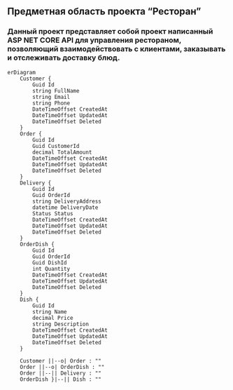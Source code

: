 ## Предметная область проекта “Ресторан”
### Данный проект представляет собой проект написанный ASP NET CORE API для управления рестораном, позволяющий взаимодействовать с клиентами, заказывать и отслеживать доставку блюд.

```mermaid
erDiagram
    Customer {
        Guid Id
        string FullName
        string Email
        string Phone
        DateTimeOffset CreatedAt
        DateTimeOffset UpdatedAt
        DateTimeOffset Deleted
    }
    Order {
        Guid Id
        Guid CustomerId
        decimal TotalAmount
        DateTimeOffset CreatedAt
        DateTimeOffset UpdatedAt
        DateTimeOffset Deleted
    }
    Delivery {
        Guid Id
        Guid OrderId
        string DeliveryAddress
        datetime DeliveryDate
        Status Status
        DateTimeOffset CreatedAt
        DateTimeOffset UpdatedAt
        DateTimeOffset Deleted
    }
    OrderDish {
        Guid Id
        Guid OrderId
        Guid DishId
        int Quantity
        DateTimeOffset CreatedAt
        DateTimeOffset UpdatedAt
        DateTimeOffset Deleted
    }
    Dish {
        Guid Id
        string Name
        decimal Price
        string Description
        DateTimeOffset CreatedAt
        DateTimeOffset UpdatedAt
        DateTimeOffset Deleted
    }

    Customer ||--o| Order : ""
    Order ||--o| OrderDish : ""
    Order ||--|| Delivery : ""
    OrderDish }|--|| Dish : ""
